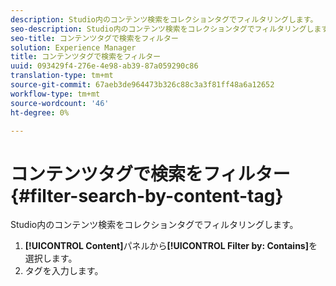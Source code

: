 ```yaml
---
description: Studio内のコンテンツ検索をコレクションタグでフィルタリングします。
seo-description: Studio内のコンテンツ検索をコレクションタグでフィルタリングします。
seo-title: コンテンツタグで検索をフィルター
solution: Experience Manager
title: コンテンツタグで検索をフィルター
uuid: 093429f4-276e-4e98-ab39-87a059290c86
translation-type: tm+mt
source-git-commit: 67aeb3de964473b326c88c3a3f81ff48a6a12652
workflow-type: tm+mt
source-wordcount: '46'
ht-degree: 0%

---
```



# コンテンツタグで検索をフィルター{#filter-search-by-content-tag}

Studio内のコンテンツ検索をコレクションタグでフィルタリングします。

1. **[!UICONTROL Content]**&#x200B;パネルから&#x200B;**[!UICONTROL Filter by: Contains]**&#x200B;を選択します。
1. タグを入力します。
